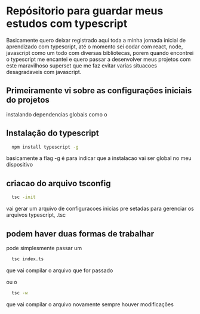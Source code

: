 # Repósitorio para guardar meus estudos com typescript

Basicamente quero deixar registrado aqui toda a minha jornada inicial de aprendizado com typescript, até o momento sei codar com react, node, javascript como um todo com diversas bibliotecas, porem quando encontrei o typescript me encantei e quero passar a desenvolver meus projetos com este maravilhoso superset que me faz evitar varias situacoes desagradaveis com javascript.

## Primeiramente vi sobre as configurações iniciais  do projetos

instalando dependencias globais como o


## Instalação do typescript

```bash
  npm install typescript -g
```
basicamente a flag -g é para indicar que a instalacao vai ser global no meu dispositivo

## criacao do arquivo tsconfig

```bash
  tsc -init
```
 vai gerar um arquivo de configuracoes inicias pre setadas para gerenciar os arquivos typescript, .tsc


## podem haver duas formas de trabalhar

pode simplesmente passar um 
```bash
  tsc index.ts
```
que vai compilar o arquivo que for passado

ou o 

```bash
  tsc -w
```
que vai compilar o arquivo novamente sempre houver modificações
